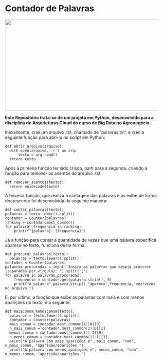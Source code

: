 # Contador de Palavras

<img src="https://builtin.com/sites/www.builtin.com/files/styles/og/public/hero-python-data-science-courses.jpg" width="750px" height="300px">

**Este Repositório trata-se de um projeto em Python, desenvolvido para a disciplina de Arquiteturas Cloud do curso de Big Data no Agronegócio.**

Inicialmente, criei um arquivo .txt, chamado de 'palavras.txt', e criei a seguinte função para abrí-lo no script em Python:

    def abrir_arquivo(arquivo):
      with open(arquivo, 'r') as arq:
          texto = arq.read()
      return texto
Após a primeira função ter sido criada, parti para a segunda, criando a função para remover os acentos do arquivo .txt:

    def remover_acentos(texto):
      return unidecode(texto)
A terceira função, que realiza a contagem das palavras e as exibe de forma decrescente foi desenvolvida da seguinte maneira:

    def contar_palavras(texto):
    palavras = texto.lower().split()
    contador = Counter(palavras)
    ranking = contador.most_common()
    for palavra, frequencia in ranking:
        print(f"{palavra}: {frequencia}")
Já a função para contar a quantidade de vezes que uma palavra específica aparece no texto, funciona desta forma:

    def procurar_palavras(texto):
      palavras = texto.lower().split()
    contador = Counter(palavras)
    palavras_procuradas = input('Insira as palavras que deseja procurar (separadas por vírgula): ').split(',')
    for palavra in palavras_procuradas:
        frequencia = contador.get(palavra.strip(), 0)
        print("A palavra",palavra.strip(),"aparece",frequencia,"vez/vezes no arquivo.")
E, por último, a função que exibe as palavras com mais e com menos aparições no texto, é a seguinte:

    def maiscomum_menoscomum(texto):
      palavras = texto.lower().split()
      contador = Counter(palavras)
      mais_comum = contador.most_common(1)[0][0]
      n_mais_comum = contador.most_common(1)[0][1]
      menos_comum = contador.most_common()[-1][0]
      n_menos_comum = contador.most_common()[-1][1]
      print("A palavra com mais aparições é", mais_comum, "com", n_mais_comum, "aparição/aparições.")
      print("A palavra com menos aparições é", menos_comum, "com", n_menos_comum, "aparição/aparições.")
